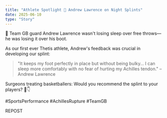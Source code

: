 ```yaml
---
title: "Athlete Spotlight 🎯 Andrew Lawrence on Night Splints"
date: 2025-06-10
type: "Story"
---
```


🏀 Team GB guard Andrew Lawrence wasn't losing sleep over free throws—he was losing it over his boot.

As our first ever Thetis athlete, Andrew's feedback was crucial in developing our splint:

> "It keeps my foot perfectly in place but without being bulky… I can sleep more comfortably with no fear of hurting my Achilles tendon." – Andrew Lawrence

Surgeons treating basketballers: Would you recommend the splint to your players? 🏀👇

 #SportsPerformance #AchillesRupture #TeamGB

REPOST
